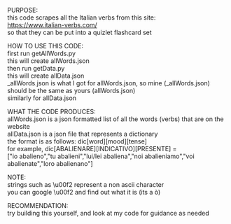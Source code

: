 PURPOSE:  
  this code scrapes all the Italian verbs from this site:  
  https://www.italian-verbs.com/  
  so that they can be put into a quizlet flashcard set  

HOW TO USE THIS CODE:  
  first run getAllWords.py  
  this will create allWords.json  
  then run getData.py  
  this will create allData.json  
  _allWords.json is what I got for allWords.json, so mine (_allWords.json) should be the same as yours (allWords.json)  
  similarly for allData.json  

WHAT THE CODE PRODUCES:  
  allWords.json is a json formatted list of all the words (verbs) that are on the website  
  allData.json is a json file that represents a dictionary  
  the format is as follows: dic[word][mood][tense]  
  for example, dic[ABALIENARE][INDICATIVO][PRESENTE] =  
    ["io abalieno","tu abalieni","lui/lei abaliena","noi abalieniamo","voi abalienate","loro abalienano"]  

NOTE:  
  strings such as \u00f2 represent a non ascii character  
  you can google \u00f2 and find out what it is (its a ò)  

RECOMMENDATION:  
  try building this yourself, and look at my code for guidance as needed  

